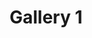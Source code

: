 ---
title: Gallery 1
description: Gallery 1
image: /images/gallery_01.jpg
is_video: false
video_link:
---